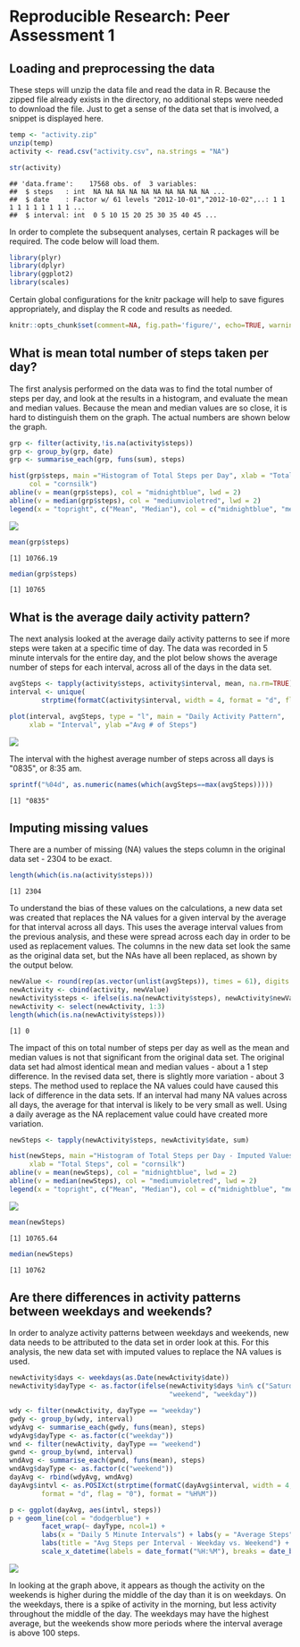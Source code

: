 # Reproducible Research: Peer Assessment 1


## Loading and preprocessing the data
These steps will unzip the data file and read the data in R.  Because the zipped file already exists in the directory, no additional steps were needed to download the file.  Just to get a sense of the data set that is involved, a snippet is displayed here.


```r
temp <- "activity.zip"
unzip(temp)
activity <- read.csv("activity.csv", na.strings = "NA")

str(activity)
```

```
## 'data.frame':	17568 obs. of  3 variables:
##  $ steps   : int  NA NA NA NA NA NA NA NA NA NA ...
##  $ date    : Factor w/ 61 levels "2012-10-01","2012-10-02",..: 1 1 1 1 1 1 1 1 1 1 ...
##  $ interval: int  0 5 10 15 20 25 30 35 40 45 ...
```

In order to complete the subsequent analyses, certain R packages will be required.  The code below will load them.


```r
library(plyr)
library(dplyr)
library(ggplot2)
library(scales)
```

Certain global configurations for the knitr package will help to save figures appropriately, and display the R code and results as needed.


```r
knitr::opts_chunk$set(comment=NA, fig.path='figure/', echo=TRUE, warning=FALSE, message=FALSE)
```

## What is mean total number of steps taken per day?
The first analysis performed on the data was to find the total number of steps per day, and look at the results in a histogram, and evaluate the mean and median values.  Because the mean and median values are so close, it is hard to distinguish them on the graph.  The actual numbers are shown below the graph.


```r
grp <- filter(activity,!is.na(activity$steps))
grp <- group_by(grp, date)
grp <- summarise_each(grp, funs(sum), steps)

hist(grp$steps, main ="Histogram of Total Steps per Day", xlab = "Total Steps", 
     col = "cornsilk")
abline(v = mean(grp$steps), col = "midnightblue", lwd = 2)
abline(v = median(grp$steps), col = "mediumvioletred", lwd = 2)
legend(x = "topright", c("Mean", "Median"), col = c("midnightblue", "mediumvioletred"), lwd = c(2,2))
```

![](figure/plot1-1.png) 

```r
mean(grp$steps)
```

```
[1] 10766.19
```

```r
median(grp$steps)
```

```
[1] 10765
```

## What is the average daily activity pattern?
The next analysis looked at the average daily activity patterns to see if more steps were taken at a specific time of day.  The data was recorded in 5 minute intervals for the entire day, and the plot below shows the average number of steps for each interval, across all of the days in the data set.


```r
avgSteps <- tapply(activity$steps, activity$interval, mean, na.rm=TRUE)
interval <- unique(
        strptime(formatC(activity$interval, width = 4, format = "d", flag = "0"), format = "%H%M"))

plot(interval, avgSteps, type = "l", main = "Daily Activity Pattern", 
     xlab = "Interval", ylab ="Avg # of Steps")
```

![](figure/plot2-1.png) 

The interval with the highest average number of steps across all days is "0835", or 8:35 am. 


```r
sprintf("%04d", as.numeric(names(which(avgSteps==max(avgSteps)))))
```

```
[1] "0835"
```

## Imputing missing values
There are a number of missing (NA) values the steps column in the original data set - 2304 to be exact.


```r
length(which(is.na(activity$steps)))
```

```
[1] 2304
```

To understand the bias of these values on the calculations, a new data set was created that replaces the NA values for a given interval by the average for that interval across all days. This uses the average interval values from the previous analysis, and these were spread across each day in order to be used as replacement values.  The columns in the new data set look the same as the original data set, but the NAs have all been replaced, as shown by the output below. 


```r
newValue <- round(rep(as.vector(unlist(avgSteps)), times = 61), digits = 0)
newActivity <- cbind(activity, newValue)
newActivity$steps <- ifelse(is.na(newActivity$steps), newActivity$newValue, newActivity$steps)
newActivity <- select(newActivity, 1:3)
length(which(is.na(newActivity$steps)))
```

```
[1] 0
```

The impact of this on total number of steps per day as well as the mean and median values is not that significant from the original data set. The original data set had almost identical mean and median values - about a 1 step difference.  In the revised data set, there is slightly more variation - about 3 steps. The method used to replace the NA values could have caused this lack of difference in the data sets.  If an interval had many NA values across all days, the average for that interval is likely to be very small as well. Using a daily average as the NA replacement value could have created more variation. 


```r
newSteps <- tapply(newActivity$steps, newActivity$date, sum)

hist(newSteps, main ="Histogram of Total Steps per Day - Imputed Values", 
     xlab = "Total Steps", col = "cornsilk")
abline(v = mean(newSteps), col = "midnightblue", lwd = 2)
abline(v = median(newSteps), col = "mediumvioletred", lwd = 2)
legend(x = "topright", c("Mean", "Median"), col = c("midnightblue", "mediumvioletred"), lwd = c(2,2))
```

![](figure/plot3-1.png) 

```r
mean(newSteps)
```

```
[1] 10765.64
```

```r
median(newSteps)
```

```
[1] 10762
```

## Are there differences in activity patterns between weekdays and weekends?
In order to analyze activity patterns between weekdays and weekends, new data needs to be attributed to the data set in order look at this.  For this analysis, the new data set with imputed values to replace the NA values is used.


```r
newActivity$days <- weekdays(as.Date(newActivity$date))
newActivity$dayType <- as.factor(ifelse(newActivity$days %in% c("Saturday", "Sunday"), 
                                        "weekend", "weekday"))

wdy <- filter(newActivity, dayType == "weekday")
gwdy <- group_by(wdy, interval)
wdyAvg <- summarise_each(gwdy, funs(mean), steps)
wdyAvg$dayType <- as.factor(c("weekday"))
wnd <- filter(newActivity, dayType == "weekend")
gwnd <- group_by(wnd, interval)
wndAvg <- summarise_each(gwnd, funs(mean), steps)
wndAvg$dayType <- as.factor(c("weekend"))
dayAvg <- rbind(wdyAvg, wndAvg)
dayAvg$intvl <- as.POSIXct(strptime(formatC(dayAvg$interval, width = 4, 
        format = "d", flag = "0"), format = "%H%M"))

p <- ggplot(dayAvg, aes(intvl, steps))
p + geom_line(col = "dodgerblue") + 
        facet_wrap(~ dayType, ncol=1) + 
        labs(x = "Daily 5 Minute Intervals") + labs(y = "Average Steps") + 
        labs(title = "Avg Steps per Interval - Weekday vs. Weekend") +
        scale_x_datetime(labels = date_format("%H:%M"), breaks = date_breaks("2 hours"))
```

![](figure/plot4-1.png) 

In looking at the graph above, it appears as though the activity on the weekends is higher during the middle of the day than it is on weekdays.  On the weekdays, there is a spike of activity in the morning, but less activity throughout the middle of the day.  The weekdays may have the highest average, but the weekends show more periods where the interval average is above 100 steps.
